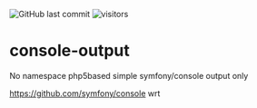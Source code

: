 ![GitHub last commit](https://img.shields.io/github/last-commit/ValentinNikolaev/console-output)
![visitors](https://visitor-badge.laobi.icu/badge?page_id=ValentinNikolaev.console-output)

# console-output
No namespace php5based simple symfony/console output only

https://github.com/symfony/console
wrt
